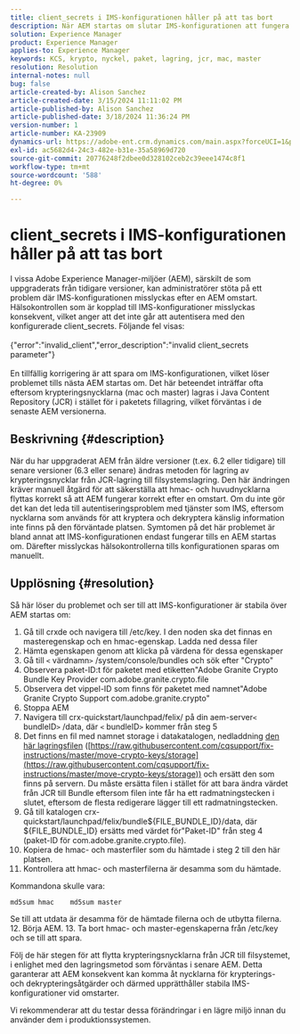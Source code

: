 ```yaml
---
title: client_secrets i IMS-konfigurationen håller på att tas bort
description: När AEM startas om slutar IMS-konfigurationen att fungera och användaren måste gå in i konfigurationen och spara om den.
solution: Experience Manager
product: Experience Manager
applies-to: Experience Manager
keywords: KCS, krypto, nyckel, paket, lagring, jcr, mac, master
resolution: Resolution
internal-notes: null
bug: false
article-created-by: Alison Sanchez
article-created-date: 3/15/2024 11:11:02 PM
article-published-by: Alison Sanchez
article-published-date: 3/18/2024 11:36:24 PM
version-number: 1
article-number: KA-23909
dynamics-url: https://adobe-ent.crm.dynamics.com/main.aspx?forceUCI=1&pagetype=entityrecord&etn=knowledgearticle&id=10374947-21e3-ee11-904c-6045bd006b25
exl-id: ac5682d4-24c3-482e-b31e-35a58969d720
source-git-commit: 20776248f2dbee0d328102ceb2c39eee1474c8f1
workflow-type: tm+mt
source-wordcount: '588'
ht-degree: 0%

---
```


# client_secrets i IMS-konfigurationen håller på att tas bort


I vissa Adobe Experience Manager-miljöer (AEM), särskilt de som uppgraderats från tidigare versioner, kan administratörer stöta på ett problem där IMS-konfigurationen misslyckas efter en AEM omstart. Hälsokontrollen som är kopplad till IMS-konfigurationer misslyckas konsekvent, vilket anger att det inte går att autentisera med den konfigurerade client_secrets. Följande fel visas:
<br><br>{&quot;error&quot;:&quot;invalid_client&quot;,&quot;error_description&quot;:&quot;invalid client_secrets parameter&quot;}<br><br>
En tillfällig korrigering är att spara om IMS-konfigurationen, vilket löser problemet tills nästa AEM startas om. Det här beteendet inträffar ofta eftersom krypteringsnycklarna (mac och master) lagras i Java Content Repository (JCR) i stället för i paketets fillagring, vilket förväntas i de senaste AEM versionerna.

## Beskrivning {#description}


När du har uppgraderat AEM från äldre versioner (t.ex. 6.2 eller tidigare) till senare versioner (6.3 eller senare) ändras metoden för lagring av krypteringsnycklar från JCR-lagring till filsystemslagring. Den här ändringen kräver manuell åtgärd för att säkerställa att hmac- och huvudnycklarna flyttas korrekt så att AEM fungerar korrekt efter en omstart. Om du inte gör det kan det leda till autentiseringsproblem med tjänster som IMS, eftersom nycklarna som används för att kryptera och dekryptera känslig information inte finns på den förväntade platsen. Symtomen på det här problemet är bland annat att IMS-konfigurationen endast fungerar tills en AEM startas om. Därefter misslyckas hälsokontrollerna tills konfigurationen sparas om manuellt.


## Upplösning {#resolution}


Så här löser du problemet och ser till att IMS-konfigurationer är stabila över AEM startas om:

1. Gå till crxde och navigera till /etc/key. I den noden ska det finnas en masteregenskap och en hmac-egenskap. Ladda ned dessa filer
2. Hämta egenskapen genom att klicka på värdena för dessa egenskaper
3. Gå till `<` värdnamn`>` /system/console/bundles och sök efter &quot;Crypto&quot;
4. Observera paket-ID:t för paketet med etiketten&quot;Adobe Granite Crypto Bundle Key Provider com.adobe.granite.crypto.file
5. Observera det vippel-ID som finns för paketet med namnet&quot;Adobe Granite Crypto Support com.adobe.granite.crypto&quot;
6. Stoppa AEM
7. Navigera till crx-quickstart/launchpad/felix/ på din aem-server`<` bundleID`>` /data, där `<` bundleID`>`  kommer från steg 5
8. Det finns en fil med namnet storage i datakatalogen, nedladdning [den här lagringsfilen](https://raw.githubusercontent.com/cqsupport/fix-instructions/master/move-crypto-keys/storage) ([https://raw.githubusercontent.com/cqsupport/fix-instructions/master/move-crypto-keys/storage](https://raw.githubusercontent.com/cqsupport/fix-instructions/master/move-crypto-keys/storage)) och ersätt den som finns på servern. Du måste ersätta filen i stället för att bara ändra värdet från JCR till Bundle eftersom filen inte får ha ett radmatningstecken i slutet, eftersom de flesta redigerare lägger till ett radmatningstecken.
9. Gå till katalogen crx-quickstart/launchpad/felix/bundle${FILE_BUNDLE_ID}/data, där ${FILE_BUNDLE_ID} ersätts med värdet för&quot;Paket-ID&quot; från steg 4 (paket-ID för com.adobe.granite.crypto.file).
10. Kopiera de hmac- och masterfiler som du hämtade i steg 2 till den här platsen.
11. Kontrollera att hmac- och masterfilerna är desamma som du hämtade.

   Kommandona skulle vara:




   ```
   md5sum hmac    md5sum master
   ```



   Se till att utdata är desamma för de hämtade filerna och de utbytta filerna.
12. Börja AEM.
13. Ta bort hmac- och master-egenskaperna från /etc/key och se till att spara.


Följ de här stegen för att flytta krypteringsnycklarna från JCR till filsystemet, i enlighet med den lagringsmetod som förväntas i senare AEM. Detta garanterar att AEM konsekvent kan komma åt nycklarna för krypterings- och dekrypteringsåtgärder och därmed upprätthåller stabila IMS-konfigurationer vid omstarter.

Vi rekommenderar att du testar dessa förändringar i en lägre miljö innan du använder dem i produktionssystemen.
